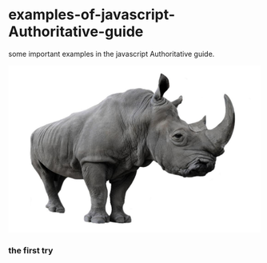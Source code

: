 # examples-of-javascript-Authoritative-guide
some important examples in the javascript Authoritative guide.

![](\img\rhinoceros.jpg)

### the first try


